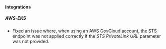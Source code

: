 
#### Integrations

##### AWS-EKS

- Fixed an issue where, when using an AWS GovCloud account, the STS endpoint was not applied correctly if the *STS PrivateLink URL* parameter was not provided.
